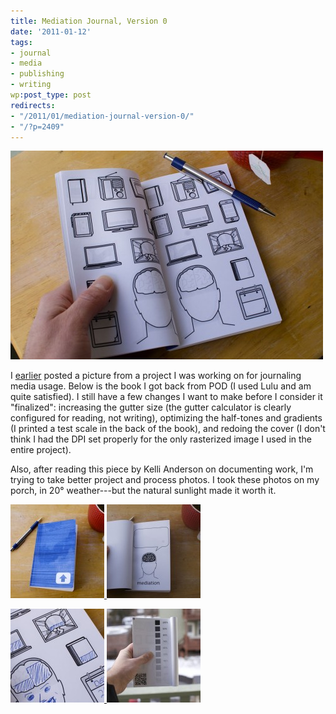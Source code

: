 ```yaml
---
title: Mediation Journal, Version 0
date: '2011-01-12'
tags:
- journal
- media
- publishing
- writing
wp:post_type: post
redirects:
- "/2011/01/mediation-journal-version-0/"
- "/?p=2409"
---
```


[ ![](2011-01-12-Mediation-Journal-Version-0/mediation-3-500x334.jpg "mediation-3") ](2011-01-12-Mediation-Journal-Version-0/mediation-3.jpg)

I [earlier](http://www.island94.org/2010/12/mediation-journal-pieces/) posted a picture from a project I was working on for journaling media usage. Below is the book I got back from POD (I used Lulu and am quite satisfied). I still have a few changes I want to make before I consider it "finalized": increasing the gutter size (the gutter calculator is clearly configured for reading, not writing), optimizing the half-tones and gradients (I printed a test scale in the back of the book), and redoing the cover (I don't think I had the DPI set properly for the only rasterized image I used in the entire project).

Also, after reading this piece by Kelli Anderson on documenting work, I'm trying to take better project and process photos. I took these photos on my porch, in 20° weather---but the natural sunlight made it worth it.

[ ![](2011-01-12-Mediation-Journal-Version-0/mediation-1-150x150.jpg "mediation-1") ](2011-01-12-Mediation-Journal-Version-0/mediation-1.jpg) [ ![](2011-01-12-Mediation-Journal-Version-0/mediation-2-150x150.jpg "mediation-2") ](2011-01-12-Mediation-Journal-Version-0/mediation-2.jpg)

[ ![](2011-01-12-Mediation-Journal-Version-0/mediation-5-150x150.jpg "mediation-5") ](2011-01-12-Mediation-Journal-Version-0/mediation-5.jpg) [ ![](2011-01-12-Mediation-Journal-Version-0/mediation-4-150x150.jpg "mediation-4") ](2011-01-12-Mediation-Journal-Version-0/mediation-4.jpg)
